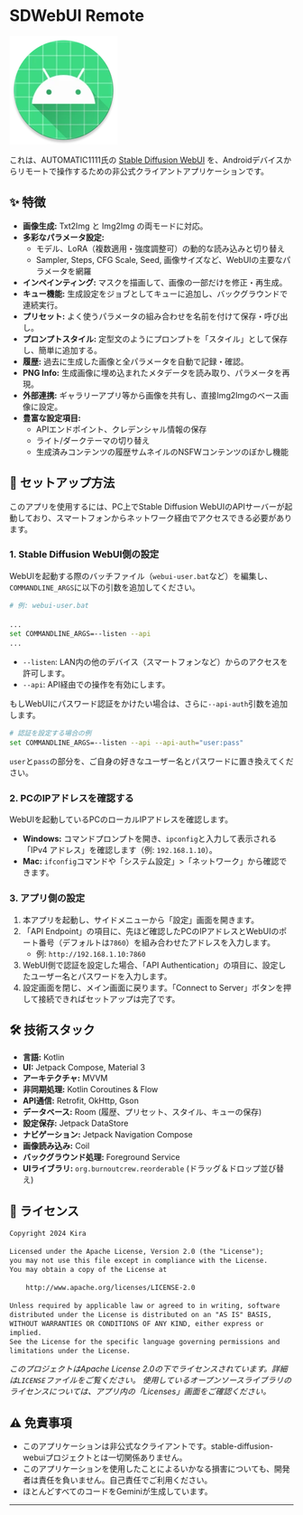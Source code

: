 # SDWebUI Remote

![app_icon.png](app/src/main/res/mipmap-xxxhdpi/ic_launcher_round.webp)

これは、AUTOMATIC1111氏の [Stable Diffusion WebUI](https://github.com/AUTOMATIC1111/stable-diffusion-webui) を、Androidデバイスからリモートで操作するための非公式クライアントアプリケーションです。

## ✨ 特徴

*   **画像生成:** Txt2Img と Img2Img の両モードに対応。
*   **多彩なパラメータ設定:**
    *   モデル、LoRA（複数適用・強度調整可）の動的な読み込みと切り替え
    *   Sampler, Steps, CFG Scale, Seed, 画像サイズなど、WebUIの主要なパラメータを網羅
*   **インペインティング:** マスクを描画して、画像の一部だけを修正・再生成。
*   **キュー機能:** 生成設定をジョブとしてキューに追加し、バックグラウンドで連続実行。
*   **プリセット:** よく使うパラメータの組み合わせを名前を付けて保存・呼び出し。
*   **プロンプトスタイル:** 定型文のようにプロンプトを「スタイル」として保存し、簡単に追加する。
*   **履歴:** 過去に生成した画像と全パラメータを自動で記録・確認。
*   **PNG Info:** 生成画像に埋め込まれたメタデータを読み取り、パラメータを再現。
*   **外部連携:** ギャラリーアプリ等から画像を共有し、直接Img2Imgのベース画像に設定。
*   **豊富な設定項目:**
    *   APIエンドポイント、クレデンシャル情報の保存
    *   ライト/ダークテーマの切り替え
    *   生成済みコンテンツの履歴サムネイルのNSFWコンテンツのぼかし機能

## 🚀 セットアップ方法

このアプリを使用するには、PC上でStable Diffusion WebUIのAPIサーバーが起動しており、スマートフォンからネットワーク経由でアクセスできる必要があります。

### 1. Stable Diffusion WebUI側の設定

WebUIを起動する際のバッチファイル（`webui-user.bat`など）を編集し、`COMMANDLINE_ARGS`に以下の引数を追加してください。

```bash
# 例: webui-user.bat

...
set COMMANDLINE_ARGS=--listen --api
...
```

*   `--listen`: LAN内の他のデバイス（スマートフォンなど）からのアクセスを許可します。
*   `--api`: API経由での操作を有効にします。

もしWebUIにパスワード認証をかけたい場合は、さらに`--api-auth`引数を追加します。

```bash
# 認証を設定する場合の例
set COMMANDLINE_ARGS=--listen --api --api-auth="user:pass"
```

`user`と`pass`の部分を、ご自身の好きなユーザー名とパスワードに置き換えてください。

### 2. PCのIPアドレスを確認する

WebUIを起動しているPCのローカルIPアドレスを確認します。

*   **Windows:** コマンドプロンプトを開き、`ipconfig`と入力して表示される「IPv4 アドレス」を確認します（例: `192.168.1.10`）。
*   **Mac:** `ifconfig`コマンドや「システム設定」>「ネットワーク」から確認できます。

### 3. アプリ側の設定

1.  本アプリを起動し、サイドメニューから「設定」画面を開きます。
2.  「API Endpoint」の項目に、先ほど確認したPCのIPアドレスとWebUIのポート番号（デフォルトは`7860`）を組み合わせたアドレスを入力します。
    *   例: `http://192.168.1.10:7860`
3.  WebUI側で認証を設定した場合、「API Authentication」の項目に、設定したユーザー名とパスワードを入力します。
4.  設定画面を閉じ、メイン画面に戻ります。「Connect to Server」ボタンを押して接続できればセットアップは完了です。

## 🛠️ 技術スタック

*   **言語:** Kotlin
*   **UI:** Jetpack Compose, Material 3
*   **アーキテクチャ:** MVVM
*   **非同期処理:** Kotlin Coroutines & Flow
*   **API通信:** Retrofit, OkHttp, Gson
*   **データベース:** Room (履歴、プリセット、スタイル、キューの保存)
*   **設定保存:** Jetpack DataStore
*   **ナビゲーション:** Jetpack Navigation Compose
*   **画像読み込み:** Coil
*   **バックグラウンド処理:** Foreground Service
*   **UIライブラリ:** `org.burnoutcrew.reorderable` (ドラッグ＆ドロップ並び替え)

## 📄 ライセンス

```
Copyright 2024 Kira

Licensed under the Apache License, Version 2.0 (the "License");
you may not use this file except in compliance with the License.
You may obtain a copy of the License at

    http://www.apache.org/licenses/LICENSE-2.0

Unless required by applicable law or agreed to in writing, software
distributed under the License is distributed on an "AS IS" BASIS,
WITHOUT WARRANTIES OR CONDITIONS OF ANY KIND, either express or implied.
See the License for the specific language governing permissions and
limitations under the License.
```

*このプロジェクトはApache License 2.0の下でライセンスされています。詳細は`LICENSE`ファイルをご覧ください。*
*使用しているオープンソースライブラリのライセンスについては、アプリ内の「Licenses」画面をご確認ください。*

## ⚠️ 免責事項

*   このアプリケーションは非公式なクライアントです。stable-diffusion-webuiプロジェクトとは一切関係ありません。
*   このアプリケーションを使用したことによるいかなる損害についても、開発者は責任を負いません。自己責任でご利用ください。
*   ほとんどすべてのコードをGeminiが生成しています。

---

